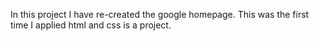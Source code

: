 In this project I have re-created the google homepage. This was the first time I applied html and css is a project.

